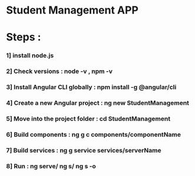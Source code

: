 # Student Management APP 
# Steps :
### 1] install node.js 
### 2] Check versions : node -v , npm -v 
### 3] Install Angular CLI globally : npm install -g @angular/cli
### 4] Create a new Angular project : ng new StudentManagement
### 5] Move into the project folder : cd StudentManagement
### 6] Build components : ng g c components/componentName
### 7] Build services : ng g service services/serverName
### 8] Run : ng serve/ ng s/ ng s -o




